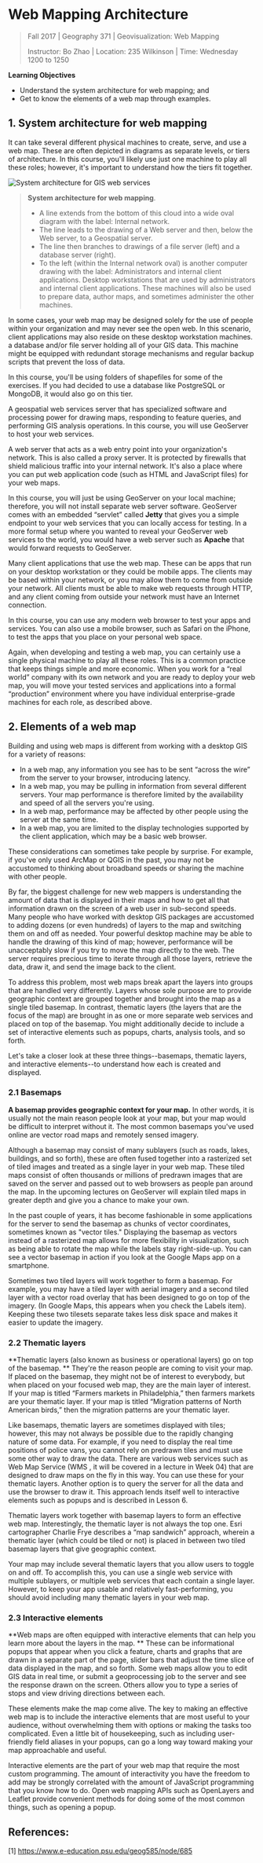 # Web Mapping Architecture

> Fall 2017 | Geography 371 | Geovisualization: Web Mapping
>
> Instructor: Bo Zhao | Location: 235 Wilkinson | Time: Wednesday 1200 to 1250

**Learning Objectives**

- Understand the system architecture for web mapping; and
- Get to know the elements of a web map through examples.

## 1. System architecture for web mapping

It can take several different physical machines to create, serve, and use a web map. These are often depicted in diagrams as separate levels, or tiers of architecture. In this course, you'll likely use just one machine to play all these roles; however, it's important to understand how the tiers fit together.

![System architecture for GIS web services](img/architecture.png)

>  **System architecture for web mapping**.  
>
>  - A line extends from the bottom of this cloud into a wide oval diagram with the label: Internal network. 
>  - The line leads to the drawing of a Web server and then, below the Web server, to a Geospatial server. 
>  - The line then branches to drawings of a file server (left) and a database server (right). 
>  - To the left (within the Internal network oval) is another computer drawing with the label: Administrators and internal client applications. Desktop workstations that are used by administrators and internal client applications. These machines will also be used to prepare data, author maps, and sometimes administer the other machines.

In some cases, your web map may be designed solely for the use of people within your organization and may never see the open web. In this scenario, client applications may also reside on these desktop workstation machines.
a database and/or file server holding all of your GIS data. This machine might be equipped with redundant storage mechanisms and regular backup scripts that prevent the loss of data.

In this course, you'll be using folders of shapefiles for some of the exercises. If you had decided to use a database like PostgreSQL or MongoDB, it would also go on this tier.

A geospatial web services server that has specialized software and processing power for drawing maps, responding to feature queries, and performing GIS analysis operations. In this course, you will use GeoServer to host your web services.

A web server that acts as a web entry point into your organization's network. This is also called a proxy server. It is protected by firewalls that shield malicious traffic into your internal network. It's also a place where you can put web application code (such as HTML and JavaScript files) for your web maps.

In this course, you will just be using GeoServer on your local machine; therefore, you will not install separate web server software. GeoServer comes with an embedded “servlet” called **Jetty** that gives you a simple endpoint to your web services that you can locally access for testing. In a more formal setup where you wanted to reveal your GeoServer web services to the world, you would have a web server such as **Apache** that would forward requests to GeoServer.

Many client applications that use the web map. These can be apps that run on your desktop workstation or they could be mobile apps. The clients may be based within your network, or you may allow them to come from outside your network. All clients must be able to make web requests through HTTP, and any client coming from outside your network must have an Internet connection.

In this course, you can use any modern web browser to test your apps and services. You can also use a mobile browser, such as Safari on the iPhone, to test the apps that you place on your personal web space.

Again, when developing and testing a web map, you can certainly use a single physical machine to play all these roles. This is a common practice that keeps things simple and more economic. When you work for a “real world” company with its own network and you are ready to deploy your web map, you will move your tested services and applications into a formal “production” environment where you have individual enterprise-grade machines for each role, as described above.

## 2. Elements of a web map

Building and using web maps is different from working with a desktop GIS for a variety of reasons:

- In a web map, any information you see has to be sent “across the wire” from the server to your browser, introducing latency.
- In a web map, you may be pulling in information from several different servers. Your map performance is therefore limited by the availability and speed of all the servers you're using.
- In a web map, performance may be affected by other people using the server at the same time.
- In a web map, you are limited to the display technologies supported by the client application, which may be a basic web browser.

These considerations can sometimes take people by surprise. For example, if you've only used ArcMap or QGIS in the past, you may not be accustomed to thinking about broadband speeds or sharing the machine with other people.

By far, the biggest challenge for new web mappers is understanding the amount of data that is displayed in their maps and how to get all that information drawn on the screen of a web user in sub-second speeds. Many people who have worked with desktop GIS packages are accustomed to adding dozens (or even hundreds) of layers to the map and switching them on and off as needed. Your powerful desktop machine may be able to handle the drawing of this kind of map; however, performance will be unacceptably slow if you try to move the map directly to the web. The server requires precious time to iterate through all those layers, retrieve the data, draw it, and send the image back to the client.

To address this problem, most web maps break apart the layers into groups that are handled very differently. Layers whose sole purpose are to provide geographic context are grouped together and brought into the map as a single tiled basemap. In contrast, thematic layers (the layers that are the focus of the map) are brought in as one or more separate web services and placed on top of the basemap. You might additionally decide to include a set of interactive elements such as popups, charts, analysis tools, and so forth.

Let's take a closer look at these three things--basemaps, thematic layers, and interactive elements--to understand how each is created and displayed.

### 2.1 Basemaps

**A basemap provides geographic context for your map.** In other words, it is usually not the main reason people look at your map, but your map would be difficult to interpret without it. The most common basemaps you've used online are vector road maps and remotely sensed imagery.

Although a basemap may consist of many sublayers (such as roads, lakes, buildings, and so forth), these are often fused together into a rasterized set of tiled images and treated as a single layer in your web map. These tiled maps consist of often thousands or millions of predrawn images that are saved on the server and passed out to web browsers as people pan around the map. In the upcoming lectures on GeoServer will explain tiled maps in greater depth and give you a chance to make your own.

In the past couple of years, it has become fashionable in some applications for the server to send the basemap as chunks of vector coordinates, sometimes known as "vector tiles." Displaying the basemap as vectors instead of a rasterized map allows for more flexibility in visualization, such as being able to rotate the map while the labels stay right-side-up. You can see a vector basemap in action if you look at the Google Maps app on a smartphone.

Sometimes two tiled layers will work together to form a basemap. For example, you may have a tiled layer with aerial imagery and a second tiled layer with a vector road overlay that has been designed to go on top of the imagery.  (In Google Maps, this appears when you check the Labels item). Keeping these two tilesets separate takes less disk space and makes it easier to update the imagery.

### 2.2 Thematic layers

**Thematic layers (also known as business or operational layers) go on top of the basemap. ** They're the reason people are coming to visit your map. If placed on the basemap, they might not be of interest to everybody, but when placed on your focused web map, they are the main layer of interest. If your map is titled “Farmers markets in Philadelphia,” then farmers markets are your thematic layer. If your map is titled “Migration patterns of North American birds,” then the migration patterns are your thematic layer.

Like basemaps, thematic layers are sometimes displayed with tiles; however, this may not always be possible due to the rapidly changing nature of some data. For example, if you need to display the real time positions of police vans, you cannot rely on predrawn tiles and must use some other way to draw the data. There are various web services such as Web Map Service (WMS , it will be covered in a lecture in Week 04) that are designed to draw maps on the fly in this way. You can use these for your thematic layers. Another option is to query the server for all the data and use the browser to draw it. This approach lends itself well to interactive elements such as popups and is described in Lesson 6.

Thematic layers work together with basemap layers to form an effective web map. Interestingly, the thematic layer is not always the top one. Esri cartographer Charlie Frye describes a “map sandwich” approach, wherein a thematic layer (which could be tiled or not) is placed in between two tiled basemap layers that give geographic context. 

Your map may include several thematic layers that you allow users to toggle on and off. To accomplish this, you can use a single web service with multiple sublayers, or multiple web services that each contain a single layer. However, to keep your app usable and relatively fast-performing, you should avoid including many thematic layers in your web map.

### 2.3 Interactive elements

**Web maps are often equipped with interactive elements that can help you learn more about the layers in the map. ** These can be informational popups that appear when you click a feature, charts and graphs that are drawn in a separate part of the page, slider bars that adjust the time slice of data displayed in the map, and so forth. Some web maps allow you to edit GIS data in real time, or submit a geoprocessing job to the server and see the response drawn on the screen. Others allow you to type a series of stops and view driving directions between each.

These elements make the map come alive. The key to making an effective web map is to include the interactive elements that are most useful to your audience, without overwhelming them with options or making the tasks too complicated. Even a little bit of housekeeping, such as including user-friendly field aliases in your popups, can go a long way toward making your map approachable and useful.

Interactive elements are the part of your web map that require the most custom programming. The amount of interactivity you have the freedom to add may be strongly correlated with the amount of JavaScript programming that you know how to do. Open web mapping APIs such as OpenLayers and Leaflet provide convenient methods for doing some of the most common things, such as opening a popup.

## References:

[1] https://www.e-education.psu.edu/geog585/node/685